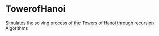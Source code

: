 TowerofHanoi
============

Simulates the solving process of the Towers of Hanoi through recursion Algorithms

